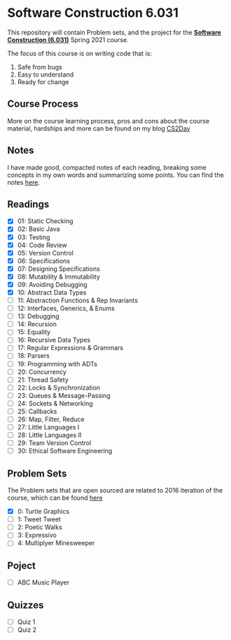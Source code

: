 # Software Construction 6.031

This repository will contain Problem sets, and the project for the **[Software Construction (6.031)](https://web.mit.edu/6.031/www/sp21/)** Spring 2021 course. 

The focus of this course is on writing code that is:
1. Safe from bugs
2. Easy to understand
3. Ready for change

## Course Process

More on the course learning process, pros and cons about the course material, hardships and more can be found on my blog [CS2Day](https://hshs-dev.github.io/cs2day/)

## Notes

I have made good, compacted notes of each reading, breaking some concepts in my own words and summarizing some points. You can find the notes [here](https://github.com/HsHs-dev/MIT-Software-Construction-6.031/blob/main/NOTES.md).

## Readings

- [x] 01: Static Checking
- [x] 02: Basic Java
- [x] 03: Testing
- [x] 04: Code Review
- [x] 05: Version Control
- [x] 06: Specifications
- [x] 07: Designing Specifications
- [x] 08: Mutability & Immutability
- [x] 09: Avoiding Debugging
- [x] 10: Abstract Data Types
- [ ] 11: Abstraction Functions & Rep Invariants
- [ ] 12: Interfaces, Generics, & Enums
- [ ] 13: Debugging
- [ ] 14: Recursion
- [ ] 15: Equality
- [ ] 16: Recursive Data Types
- [ ] 17: Regular Expressions & Grammars
- [ ] 18: Parsers
- [ ] 19: Programming with ADTs
- [ ] 20: Concurrency
- [ ] 21: Thread Safety
- [ ] 22: Locks & Synchronization
- [ ] 23: Queues & Message-Passing
- [ ] 24: Sockets & Networking
- [ ] 25: Callbacks
- [ ] 26: Map, Filter, Reduce
- [ ] 27: Little Languages I
- [ ] 28: Little Languages II
- [ ] 29: Team Version Control
- [ ] 30: Ethical Software Engineering

## Problem Sets

The Problem sets that are open sourced are related to 2016 iteration of the course, which can be found [here](https://ocw.mit.edu/courses/6-005-software-construction-spring-2016/pages/problem-sets/)

- [x] 0: Turtle Graphics
- [ ] 1: Tweet Tweet
- [ ] 2: Poetic Walks
- [ ] 3: Expressivo
- [ ] 4: Multiplyer Minesweeper

## Poject

- [ ] ABC Music Player

## Quizzes

- [ ] Quiz 1
- [ ] Quiz 2
